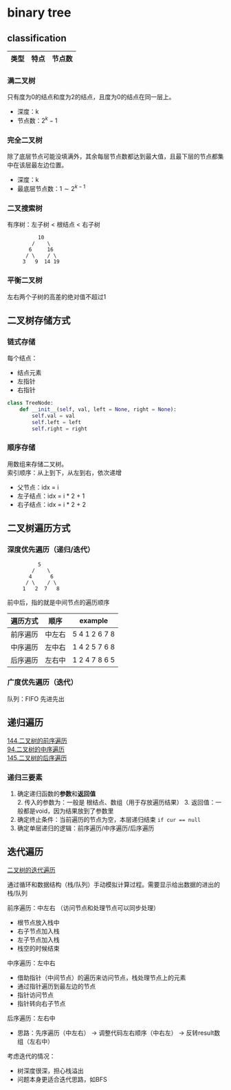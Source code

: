 # binary tree
## classification

| 类型 | 特点 | 节点数 |
|------|-----|-------|
### 满二叉树
只有度为0的结点和度为2的结点，且度为0的结点在同一层上。

- 深度：k
- 节点数：$2^k - 1$

### 完全二叉树
除了底层节点可能没填满外，其余每层节点数都达到最大值，且最下层的节点都集中在该层最左边位置。
- 深度：k
- 最底层节点数：$1 \sim 2^{k-1}$

### 二叉搜索树
有序树：左子树 < 根结点 < 右子树
```angular2html
          10
        /    \
       6     16
      / \    / \
     3   9  14 19
```

### 平衡二叉树
左右两个子树的高差的绝对值不超过1

## 二叉树存储方式
### 链式存储
每个结点：
- 结点元素
- 左指针
- 右指针
```python
class TreeNode:
    def __init__(self, val, left = None, right = None):
        self.val = val
        self.left = left
        self.right = right
```
### 顺序存储
用数组来存储二叉树。<br>
索引顺序：从上到下，从左到右，依次递增

- 父节点：idx = i
- 左子结点：idx = i * 2 + 1
- 右子结点：idx = i * 2 + 2

## 二叉树遍历方式
### 深度优先遍历（递归/迭代）
```angular2html
          5
        /    \
       4      6
      / \    / \
     1   2  7   8
```
前中后，指的就是中间节点的遍历顺序

| 遍历方式 | 顺序  | example       |
|------|-----|---------------|
| 前序遍历 | 中左右 | 5 4 1 2 6 7 8 |
| 中序遍历 | 左中右 | 1 4 2 5 7 6 8 |
| 后序遍历 | 左右中 | 1 2 4 7 8 6 5 |

### 广度优先遍历（迭代）
队列：FIFO 先进先出
## 递归遍历
[144.二叉树的前序遍历](https://leetcode.cn/problems/binary-tree-preorder-traversal/submissions/671394618/)<br>
[94.二叉树的中序遍历](https://leetcode.cn/problems/binary-tree-inorder-traversal/description/?envType=study-plan-v2&envId=top-100-liked)<br>
[145.二叉树的后序遍历](https://leetcode.cn/problems/binary-tree-postorder-traversal/description/)<br>

### 递归三要素
1. 确定递归函数的**参数**和**返回值**  
   2. 传入的参数为：一般是 根结点、数组（用于存放遍历结果）
   3. 返回值：一般都是void，因为结果放到了参数里
2. 确定终止条件：当前遍历的节点为空，本层递归结束 `if cur == null`
3. 确定单层递归的逻辑：前序遍历/中序遍历/后序遍历

## 迭代遍历
[二叉树的迭代遍历](https://programmercarl.com/二叉树的迭代遍历.html#算法公开课)

通过循环和数据结构（栈/队列）手动模拟计算过程。需要显示给出数据的进出的栈/队列

前序遍历：中左右 （访问节点和处理节点可以同步处理）
- 根节点放入栈中
- 右子节点加入栈
- 左子节点加入栈
- 栈空的时候结束

中序遍历：左中右
- 借助指针（中间节点）的遍历来访问节点，栈处理节点上的元素
- 通过指针遍历到最左边的节点
- 指针访问节点
- 指针转向右子节点

后序遍历：左右中
- 思路：先序遍历（中左右） -> 调整代码左右顺序（中右左） -> 反转result数组（左右中）


考虑迭代的情况：
- 树深度很深，担心栈溢出
- 问题本身更适合迭代思路，如BFS
